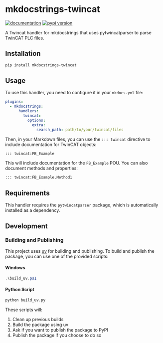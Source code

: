 # mkdocstrings-twincat

[![documentation](https://img.shields.io/badge/docs-mkdocs-708FCC.svg?style=flat)](https://drehstromer.github.io/mkdocstrings-twincat/)
[![pypi version](https://img.shields.io/pypi/v/mkdocstrings-twincat.svg)](https://pypi.org/project/mkdocstrings-twincat/)

A Twincat handler for mkdocstrings that uses pytwincatparser to parse TwinCAT PLC files.

## Installation

```bash
pip install mkdocstrings-twincat
```

## Usage

To use this handler, you need to configure it in your `mkdocs.yml` file:

```yaml
plugins:
  - mkdocstrings:
      handlers:
        twincat:
          options:
            extra:
              search_path: path/to/your/twincat/files
```

Then, in your Markdown files, you can use the `::: twincat` directive to include documentation for TwinCAT objects:

```markdown
::: twincat:FB_Example
```

This will include documentation for the `FB_Example` POU. You can also document methods and properties:

```markdown
::: twincat:FB_Example.Method1
```

## Requirements

This handler requires the `pytwincatparser` package, which is automatically installed as a dependency.

## Development

### Building and Publishing

This project uses [uv](https://github.com/astral-sh/uv) for building and publishing. To build and publish the package, you can use one of the provided scripts:

#### Windows

```powershell
.\build_uv.ps1
```

#### Python Script

```bash
python build_uv.py
```

These scripts will:
1. Clean up previous builds
2. Build the package using uv
3. Ask if you want to publish the package to PyPI
4. Publish the package if you choose to do so
